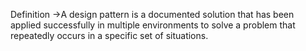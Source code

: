 Definition ->A design pattern is a documented solution that has been applied successfully in multiple environments to solve a problem that repeatedly occurs in a specific set of situations.